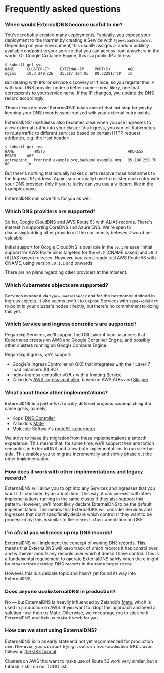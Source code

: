 # Frequently asked questions

### When would ExternalDNS become useful to me?

You've probably created many deployments. Typically, you expose your deployment to the Internet by creating a Service with `type=LoadBalancer`. Depending on your environment, this usually assigns a random publicly available endpoint to your service that you can access from anywhere in the world. On Google Container Engine, this is a public IP address:

```console
$ kubectl get svc
NAME      CLUSTER-IP     EXTERNAL-IP     PORT(S)        AGE
nginx     10.3.249.226   35.187.104.85   80:32281/TCP   1m
```

But dealing with IPs for service discovery isn't nice, so you register this IP with your DNS provider under a better name—most likely, one that corresponds to your service name. If the IP changes, you update the DNS record accordingly.

Those times are over! ExternalDNS takes care of that last step for you by keeping your DNS records synchronized with your external entry points.

ExternalDNS' usefulness also becomes clear when you use Ingresses to allow external traffic into your cluster. Via Ingress, you can tell Kubernetes to route traffic to different services based on certain HTTP request attributes, e.g. the Host header:

```console
$ kubectl get ing
NAME         HOSTS                                      ADDRESS         PORTS     AGE
entrypoint   frontend.example.org,backend.example.org   35.186.250.78   80        1m
```

But there's nothing that actually makes clients resolve those hostnames to the Ingress' IP address. Again, you normally have to register each entry with your DNS provider. Only if you're lucky can you use a wildcard, like in the example above.

EnternalDNS can solve this for you as well.

### Which DNS providers are supported?

So far, Google CloudDNS and AWS Route 53 with ALIAS records. There's interest in supporting CoreDNS and Azure DNS. We're open to discussing/adding other providers if the community believes it would be valuable.

Initial support for Google CloudDNS is available in the `v0.1` release. Initial support for AWS Route 53 is targeted for the `v0.2` (CNAME based) and `v0.3` (ALIAS based) releases. However, you can already test AWS Route 53 with CNAME, using version `v0.1.1` and onwards.

There are no plans regarding other providers at the moment.

### Which Kubernetes objects are supported?

Services exposed via `type=LoadBalancer` and for the hostnames defined in Ingress objects. It also seems useful to expose Services with `type=NodePort` to point to your cluster's nodes directly, but there's no commitment to doing this yet.

### Which Service and Ingress controllers are supported?

Regarding Services, we'll support the OSI Layer 4 load balancers that Kubernetes creates on AWS and Google Container Engine, and possibly other clusters running on Google Compute Engine.

Regarding Ingress, we'll support:
* Google's Ingress Controller on GKE that integrates with their Layer 7 load balancers (GLBC)
* nginx-ingress-controller v0.9.x with a fronting Service
* Zalando's [AWS Ingress controller](https://github.com/zalando-incubator/kube-ingress-aws-controller), based on AWS ALBs and [Skipper](https://github.com/zalando/skipper)

### What about those other implementations?

ExternalDNS is a joint effort to unify different projects accomplishing the same goals, namely:

* Kops' [DNS Controller](https://github.com/kubernetes/kops/tree/master/dns-controller)
* Zalando's [Mate](https://github.com/zalando-incubator/mate)
* Molecule Software's [route53-kubernetes](https://github.com/wearemolecule/route53-kubernetes)

We strive to make the migration from these implementations a smooth experience. This means that, for some time, we'll support their annotation semantics in ExternalDNS and allow both implementations to run side-by-side. This enables you to migrate incrementally and slowly phase out the other implementation.

### How does it work with other implementations and legacy records?

ExternalDNS will allow you to opt into any Services and Ingresses that you want it to consider, by an annotation. This way, it can co-exist with other implementations running in the same cluster if they also support this pattern. However, we'll most likely declare ExternalDNS to be the default implementation. This means that ExternalDNS will consider Services and Ingresses that don't specifically declare which controller they want to be processed by; this is similar to the `ingress.class` annotation on GKE.

### I'm afraid you will mess up my DNS records!

ExternalDNS will implement the concept of owning DNS records. This means that ExternalDNS will keep track of which records it has control over, and will never modify any records over which it doesn't have control. This is a fundamental requirement to operate ExternalDNS safely when there might be other actors creating DNS records in the same target space.

However, this is a delicate topic and hasn't yet found its way into ExternalDNS.

### Does anyone use ExternalDNS in production?

No — but ExternalDNS is heavily influenced by Zalando's [Mate](https://github.com/zalando-incubator/mate), which is used in production on AWS. If you want to adopt this approach and need a solution now, then try Mate. Otherwise, we encourage you to stick with ExternalDNS and help us make it work for you.

### How can we start using ExternalDNS?

ExternalDNS is in an early state and not yet recommended for production use. However, you can start trying it out on a non-production GKE cluster following [the GKE tutorial](tutorials/gke.md).

Clusters on AWS that want to make use of Route 53 work very similar, but a tutorial is still on our TODO list.

